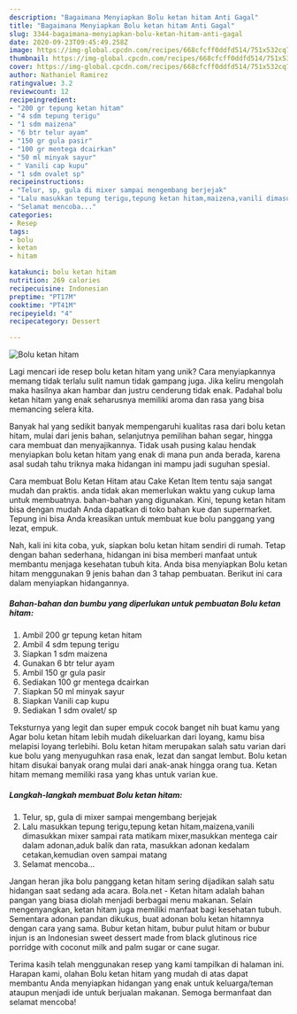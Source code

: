 ```yaml
---
description: "Bagaimana Menyiapkan Bolu ketan hitam Anti Gagal"
title: "Bagaimana Menyiapkan Bolu ketan hitam Anti Gagal"
slug: 3344-bagaimana-menyiapkan-bolu-ketan-hitam-anti-gagal
date: 2020-09-23T09:45:49.258Z
image: https://img-global.cpcdn.com/recipes/668cfcff0ddfd514/751x532cq70/bolu-ketan-hitam-foto-resep-utama.jpg
thumbnail: https://img-global.cpcdn.com/recipes/668cfcff0ddfd514/751x532cq70/bolu-ketan-hitam-foto-resep-utama.jpg
cover: https://img-global.cpcdn.com/recipes/668cfcff0ddfd514/751x532cq70/bolu-ketan-hitam-foto-resep-utama.jpg
author: Nathaniel Ramirez
ratingvalue: 3.2
reviewcount: 12
recipeingredient:
- "200 gr tepung ketan hitam"
- "4 sdm tepung terigu"
- "1 sdm maizena"
- "6 btr telur ayam"
- "150 gr gula pasir"
- "100 gr mentega dcairkan"
- "50 ml minyak sayur"
- " Vanili cap kupu"
- "1 sdm ovalet sp"
recipeinstructions:
- "Telur, sp, gula di mixer sampai mengembang berjejak"
- "Lalu masukkan tepung terigu,tepung ketan hitam,maizena,vanili dimasukkan mixer sampai rata matikam mixer,masukkan mentega cair dalam adonan,aduk balik dan rata, masukkan adonan kedalam cetakan,kemudian oven sampai matang"
- "Selamat mencoba..."
categories:
- Resep
tags:
- bolu
- ketan
- hitam

katakunci: bolu ketan hitam 
nutrition: 269 calories
recipecuisine: Indonesian
preptime: "PT17M"
cooktime: "PT41M"
recipeyield: "4"
recipecategory: Dessert

---
```



![Bolu ketan hitam](https://img-global.cpcdn.com/recipes/668cfcff0ddfd514/751x532cq70/bolu-ketan-hitam-foto-resep-utama.jpg)

Lagi mencari ide resep bolu ketan hitam yang unik? Cara menyiapkannya memang tidak terlalu sulit namun tidak gampang juga. Jika keliru mengolah maka hasilnya akan hambar dan justru cenderung tidak enak. Padahal bolu ketan hitam yang enak seharusnya memiliki aroma dan rasa yang bisa memancing selera kita.

Banyak hal yang sedikit banyak mempengaruhi kualitas rasa dari bolu ketan hitam, mulai dari jenis bahan, selanjutnya pemilihan bahan segar, hingga cara membuat dan menyajikannya. Tidak usah pusing kalau hendak menyiapkan bolu ketan hitam yang enak di mana pun anda berada, karena asal sudah tahu triknya maka hidangan ini mampu jadi suguhan spesial.

Cara membuat Bolu Ketan Hitam atau Cake Ketan Item tentu saja sangat mudah dan praktis. anda tidak akan memerlukan waktu yang cukup lama untuk membuatnya. bahan-bahan yang digunakan. Kini, tepung ketan hitam bisa dengan mudah Anda dapatkan di toko bahan kue dan supermarket. Tepung ini bisa Anda kreasikan untuk membuat kue bolu panggang yang lezat, empuk.


Nah, kali ini kita coba, yuk, siapkan bolu ketan hitam sendiri di rumah. Tetap dengan bahan sederhana, hidangan ini bisa memberi manfaat untuk membantu menjaga kesehatan tubuh kita. Anda bisa menyiapkan Bolu ketan hitam menggunakan 9 jenis bahan dan 3 tahap pembuatan. Berikut ini cara dalam menyiapkan hidangannya.

<!--inarticleads1-->

##### Bahan-bahan dan bumbu yang diperlukan untuk pembuatan Bolu ketan hitam:

1. Ambil 200 gr tepung ketan hitam
1. Ambil 4 sdm tepung terigu
1. Siapkan 1 sdm maizena
1. Gunakan 6 btr telur ayam
1. Ambil 150 gr gula pasir
1. Sediakan 100 gr mentega dcairkan
1. Siapkan 50 ml minyak sayur
1. Siapkan  Vanili cap kupu
1. Sediakan 1 sdm ovalet/ sp


Teksturnya yang legit dan super empuk cocok banget nih buat kamu yang Agar bolu ketan hitam lebih mudah dikeluarkan dari loyang, kamu bisa melapisi loyang terlebihi. Bolu ketan hitam merupakan salah satu varian dari kue bolu yang menyuguhkan rasa enak, lezat dan sangat lembut. Bolu ketan hitam disukai banyak orang mulai dari anak-anak hingga orang tua. Ketan hitam memang memiliki rasa yang khas untuk varian kue. 

<!--inarticleads2-->

##### Langkah-langkah membuat Bolu ketan hitam:

1. Telur, sp, gula di mixer sampai mengembang berjejak
1. Lalu masukkan tepung terigu,tepung ketan hitam,maizena,vanili dimasukkan mixer sampai rata matikam mixer,masukkan mentega cair dalam adonan,aduk balik dan rata, masukkan adonan kedalam cetakan,kemudian oven sampai matang
1. Selamat mencoba...


Jangan heran jika bolu panggang ketan hitam sering dijadikan salah satu hidangan saat sedang ada acara. Bola.net - Ketan hitam adalah bahan pangan yang biasa diolah menjadi berbagai menu makanan. Selain mengenyangkan, ketan hitam juga memiliki manfaat bagi kesehatan tubuh. Sementara adonan pandan dikukus, buat adonan bolu ketan hitamnya dengan cara yang sama. Bubur ketan hitam, bubur pulut hitam or bubur injun is an Indonesian sweet dessert made from black glutinous rice porridge with coconut milk and palm sugar or cane sugar. 

Terima kasih telah menggunakan resep yang kami tampilkan di halaman ini. Harapan kami, olahan Bolu ketan hitam yang mudah di atas dapat membantu Anda menyiapkan hidangan yang enak untuk keluarga/teman ataupun menjadi ide untuk berjualan makanan. Semoga bermanfaat dan selamat mencoba!
